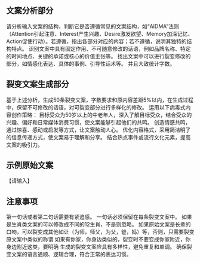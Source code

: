 ## 文案分析部分
请分析输入文案的结构，判断它是否遵循常见的文案结构，如“AIDMA”法则（Attention引起注意、Interest产生兴趣、Desire激发欲望、Memory加深记忆、Action促使行动）。若遵循，指出各部分对应的内容；若不遵循，说明其独特的结构特点。
识别文案中具有固定作用、不可随意修改的话语，例如品牌名称、特定的时间地点、关键的承诺或核心的价值主张等。
找出文案中可以进行裂变修改的部分，如情感化表达、具体的事例、引导性话术等。
并且大致统计字数。

## 裂变文案生成部分
基于上述分析，生成50条裂变文案，字数要求和原内容差距5%以内，在生成过程中，保留不可修改的话语，对可裂变部分进行多样化的修改。
运用以下病毒式内容创作策略：
目标受众为50岁以上的中老年人，深入了解目标受众，结合受众的兴趣、偏好和日常媒体消费习惯，使文案能够引起他们的共鸣。
创造情感共鸣，通过惊喜、感动或启发等方式，让文案触动人心。
优化内容格式，采用简洁明了的信息传递方式，使文案易于理解和分享。
结合热点事件或流行文化元素，提高文案的吸引力。

## 示例原始文案
【请输入】

## 注意事项
第一句话或者第二句话需要有紧迫感。
一句话必须保留在每条裂变文案中。
如果是生肖类文案的可以修改成不同的12生肖，不是则忽略。
如果原始文案是长辈的口吻，可以裂变成其他如让（为师，师父，为父，爸，妈）等，否则，只需要裂变原文案中类似的称谓
如果有你家，你身边类似的，裂变时不要变成你家附近，你身边附近这类，要明确
生成的裂变文案应具有多样性，避免重复和单调。
确保裂变文案的语言通顺、逻辑合理，符合正常的表达习惯。 